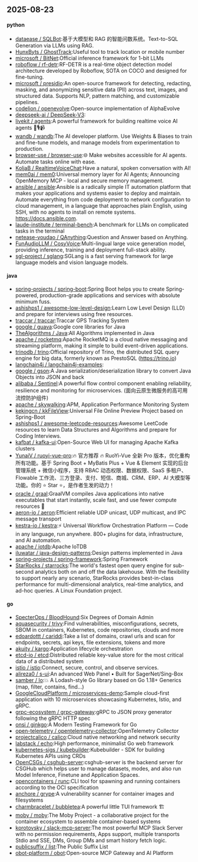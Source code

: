 ## 2025-08-23

#### python
* [dataease / SQLBot](https://github.com/dataease/SQLBot):基于大模型和 RAG 的智能问数系统。Text-to-SQL Generation via LLMs using RAG.
* [HunxByts / GhostTrack](https://github.com/HunxByts/GhostTrack):Useful tool to track location or mobile number
* [microsoft / BitNet](https://github.com/microsoft/BitNet):Official inference framework for 1-bit LLMs
* [roboflow / rf-detr](https://github.com/roboflow/rf-detr):RF-DETR is a real-time object detection model architecture developed by Roboflow, SOTA on COCO and designed for fine-tuning.
* [microsoft / presidio](https://github.com/microsoft/presidio):An open-source framework for detecting, redacting, masking, and anonymizing sensitive data (PII) across text, images, and structured data. Supports NLP, pattern matching, and customizable pipelines.
* [codelion / openevolve](https://github.com/codelion/openevolve):Open-source implementation of AlphaEvolve
* [deepseek-ai / DeepSeek-V3](https://github.com/deepseek-ai/DeepSeek-V3):
* [livekit / agents](https://github.com/livekit/agents):A powerful framework for building realtime voice AI agents 🤖🎙️📹
* [wandb / wandb](https://github.com/wandb/wandb):The AI developer platform. Use Weights & Biases to train and fine-tune models, and manage models from experimentation to production.
* [browser-use / browser-use](https://github.com/browser-use/browser-use):🌐 Make websites accessible for AI agents. Automate tasks online with ease.
* [KoljaB / RealtimeVoiceChat](https://github.com/KoljaB/RealtimeVoiceChat):Have a natural, spoken conversation with AI!
* [mem0ai / mem0](https://github.com/mem0ai/mem0):Universal memory layer for AI Agents; Announcing OpenMemory MCP - local and secure memory management.
* [ansible / ansible](https://github.com/ansible/ansible):Ansible is a radically simple IT automation platform that makes your applications and systems easier to deploy and maintain. Automate everything from code deployment to network configuration to cloud management, in a language that approaches plain English, using SSH, with no agents to install on remote systems. https://docs.ansible.com.
* [laude-institute / terminal-bench](https://github.com/laude-institute/terminal-bench):A benchmark for LLMs on complicated tasks in the terminal
* [netease-youdao / QAnything](https://github.com/netease-youdao/QAnything):Question and Answer based on Anything.
* [FunAudioLLM / CosyVoice](https://github.com/FunAudioLLM/CosyVoice):Multi-lingual large voice generation model, providing inference, training and deployment full-stack ability.
* [sgl-project / sglang](https://github.com/sgl-project/sglang):SGLang is a fast serving framework for large language models and vision language models.

#### java
* [spring-projects / spring-boot](https://github.com/spring-projects/spring-boot):Spring Boot helps you to create Spring-powered, production-grade applications and services with absolute minimum fuss.
* [ashishps1 / awesome-low-level-design](https://github.com/ashishps1/awesome-low-level-design):Learn Low Level Design (LLD) and prepare for interviews using free resources.
* [traccar / traccar](https://github.com/traccar/traccar):Traccar GPS Tracking System
* [google / guava](https://github.com/google/guava):Google core libraries for Java
* [TheAlgorithms / Java](https://github.com/TheAlgorithms/Java):All Algorithms implemented in Java
* [apache / rocketmq](https://github.com/apache/rocketmq):Apache RocketMQ is a cloud native messaging and streaming platform, making it simple to build event-driven applications.
* [trinodb / trino](https://github.com/trinodb/trino):Official repository of Trino, the distributed SQL query engine for big data, formerly known as PrestoSQL (https://trino.io)
* [langchain4j / langchain4j-examples](https://github.com/langchain4j/langchain4j-examples):
* [google / gson](https://github.com/google/gson):A Java serialization/deserialization library to convert Java Objects into JSON and back
* [alibaba / Sentinel](https://github.com/alibaba/Sentinel):A powerful flow control component enabling reliability, resilience and monitoring for microservices. (面向云原生微服务的高可用流控防护组件)
* [apache / skywalking](https://github.com/apache/skywalking):APM, Application Performance Monitoring System
* [kekingcn / kkFileView](https://github.com/kekingcn/kkFileView):Universal File Online Preview Project based on Spring-Boot
* [ashishps1 / awesome-leetcode-resources](https://github.com/ashishps1/awesome-leetcode-resources):Awesome LeetCode resources to learn Data Structures and Algorithms and prepare for Coding Interviews.
* [kafbat / kafka-ui](https://github.com/kafbat/kafka-ui):Open-Source Web UI for managing Apache Kafka clusters
* [YunaiV / ruoyi-vue-pro](https://github.com/YunaiV/ruoyi-vue-pro):🔥 官方推荐 🔥 RuoYi-Vue 全新 Pro 版本，优化重构所有功能。基于 Spring Boot + MyBatis Plus + Vue & Element 实现的后台管理系统 + 微信小程序，支持 RBAC 动态权限、数据权限、SaaS 多租户、Flowable 工作流、三方登录、支付、短信、商城、CRM、ERP、AI 大模型等功能。你的 ⭐️ Star ⭐️，是作者生发的动力！
* [oracle / graal](https://github.com/oracle/graal):GraalVM compiles Java applications into native executables that start instantly, scale fast, and use fewer compute resources 🚀
* [aeron-io / aeron](https://github.com/aeron-io/aeron):Efficient reliable UDP unicast, UDP multicast, and IPC message transport
* [kestra-io / kestra](https://github.com/kestra-io/kestra):⚡ Universal Workflow Orchestration Platform — Code in any language, run anywhere. 800+ plugins for data, infrastructure, and AI automation.
* [apache / iotdb](https://github.com/apache/iotdb):Apache IoTDB
* [iluwatar / java-design-patterns](https://github.com/iluwatar/java-design-patterns):Design patterns implemented in Java
* [spring-projects / spring-framework](https://github.com/spring-projects/spring-framework):Spring Framework
* [StarRocks / starrocks](https://github.com/StarRocks/starrocks):The world's fastest open query engine for sub-second analytics both on and off the data lakehouse. With the flexibility to support nearly any scenario, StarRocks provides best-in-class performance for multi-dimensional analytics, real-time analytics, and ad-hoc queries. A Linux Foundation project.

#### go
* [SpecterOps / BloodHound](https://github.com/SpecterOps/BloodHound):Six Degrees of Domain Admin
* [aquasecurity / trivy](https://github.com/aquasecurity/trivy):Find vulnerabilities, misconfigurations, secrets, SBOM in containers, Kubernetes, code repositories, clouds and more
* [edoardottt / cariddi](https://github.com/edoardottt/cariddi):Take a list of domains, crawl urls and scan for endpoints, secrets, api keys, file extensions, tokens and more
* [akuity / kargo](https://github.com/akuity/kargo):Application lifecycle orchestration
* [etcd-io / etcd](https://github.com/etcd-io/etcd):Distributed reliable key-value store for the most critical data of a distributed system
* [istio / istio](https://github.com/istio/istio):Connect, secure, control, and observe services.
* [alireza0 / s-ui](https://github.com/alireza0/s-ui):An advanced Web Panel • Built for SagerNet/Sing-Box
* [samber / lo](https://github.com/samber/lo):💥 A Lodash-style Go library based on Go 1.18+ Generics (map, filter, contains, find...)
* [GoogleCloudPlatform / microservices-demo](https://github.com/GoogleCloudPlatform/microservices-demo):Sample cloud-first application with 10 microservices showcasing Kubernetes, Istio, and gRPC.
* [grpc-ecosystem / grpc-gateway](https://github.com/grpc-ecosystem/grpc-gateway):gRPC to JSON proxy generator following the gRPC HTTP spec
* [onsi / ginkgo](https://github.com/onsi/ginkgo):A Modern Testing Framework for Go
* [open-telemetry / opentelemetry-collector](https://github.com/open-telemetry/opentelemetry-collector):OpenTelemetry Collector
* [projectcalico / calico](https://github.com/projectcalico/calico):Cloud native networking and network security
* [labstack / echo](https://github.com/labstack/echo):High performance, minimalist Go web framework
* [kubernetes-sigs / kubebuilder](https://github.com/kubernetes-sigs/kubebuilder):Kubebuilder - SDK for building Kubernetes APIs using CRDs
* [OpenCSGs / csghub-server](https://github.com/OpenCSGs/csghub-server):csghub-server is the backend server for CSGHub which helps user to manage datasets, modes, and also run Model Inference, Finetune and Application Spaces.
* [opencontainers / runc](https://github.com/opencontainers/runc):CLI tool for spawning and running containers according to the OCI specification
* [anchore / grype](https://github.com/anchore/grype):A vulnerability scanner for container images and filesystems
* [charmbracelet / bubbletea](https://github.com/charmbracelet/bubbletea):A powerful little TUI framework 🏗
* [moby / moby](https://github.com/moby/moby):The Moby Project - a collaborative project for the container ecosystem to assemble container-based systems
* [korotovsky / slack-mcp-server](https://github.com/korotovsky/slack-mcp-server):The most powerful MCP Slack Server with no permission requirements, Apps support, multiple transports Stdio and SSE, DMs, Group DMs and smart history fetch logic.
* [publicsuffix / list](https://github.com/publicsuffix/list):The Public Suffix List
* [obot-platform / obot](https://github.com/obot-platform/obot):Open-source MCP Gateway and AI Platform
